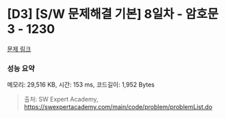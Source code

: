 # [D3] [S/W 문제해결 기본] 8일차 - 암호문3 - 1230 

[문제 링크](https://swexpertacademy.com/main/code/problem/problemDetail.do?contestProbId=AV14zIwqAHwCFAYD) 

### 성능 요약

메모리: 29,516 KB, 시간: 153 ms, 코드길이: 1,952 Bytes



> 출처: SW Expert Academy, https://swexpertacademy.com/main/code/problem/problemList.do